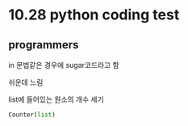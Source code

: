 # 10.28 python coding test

## programmers 

in 문법같은 경우에 sugar코드라고 함

쉬운데 느림

list에 들어있는 원소의 개수 세기

```python
Counter(list)   
```
